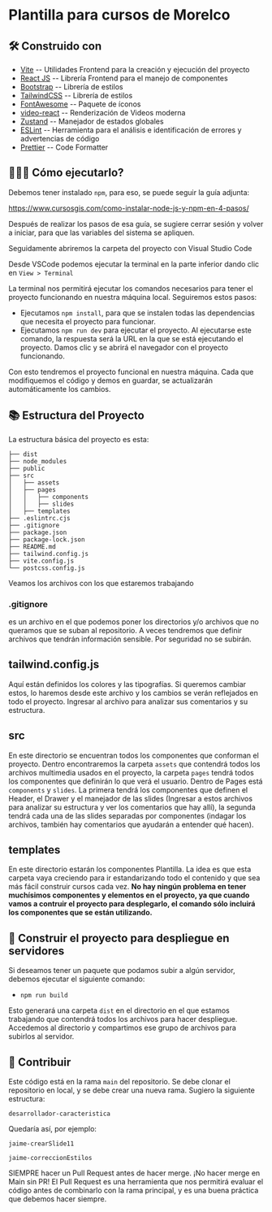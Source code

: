 # Plantilla para cursos de Morelco

## 🛠️ Construido con

- [Vite](https://vitejs.dev/) -- Utilidades Frontend para la creación y ejecución del proyecto
- [React JS](https://es.react.dev/) -- Librería Frontend para el manejo de componentes
- [Bootstrap](https://getbootstrap.com/) -- Librería de estilos
- [TailwindCSS](https://tailwindcss.com/) -- Librería de estilos
- [FontAwesome](https://fontawesome.com/icons) -- Paquete de íconos
- [video-react](https://video-react.js.org/) -- Renderización de Videos moderna
- [Zustand](https://zustand-demo.pmnd.rs/) -- Manejador de estados globales
- [ESLint](https://eslint.org/) -- Herramienta para el análisis e identificación de errores y advertencias de código
- [Prettier](https://prettier.io/) -- Code Formatter

## 👨🏻‍💻 Cómo ejecutarlo? 
Debemos tener instalado `npm`, para eso, se puede seguir la guía adjunta:

https://www.cursosgis.com/como-instalar-node-js-y-npm-en-4-pasos/

Después de realizar los pasos de esa guía, se sugiere cerrar sesión y volver a iniciar, para que las variables del sistema se apliquen.

Seguidamente abriremos la carpeta del proyecto con Visual Studio Code

Desde VSCode podemos ejecutar la terminal en la parte inferior dando clic en `View > Terminal`

La terminal nos permitirá ejecutar los comandos necesarios para tener el proyecto funcionando en nuestra máquina local. Seguiremos estos pasos:

- Ejecutamos `npm install`, para que se instalen todas las dependencias que necesita el proyecto para funcionar.
- Ejecutamos `npm run dev` para ejecutar el proyecto. Al ejecutarse este comando, la respuesta será la URL en la que se está ejecutando el proyecto. Damos clic y se abrirá el navegador con el proyecto funcionando.

Con esto tendremos el proyecto funcional en nuestra máquina. Cada que modifiquemos el código y demos en guardar, se actualizarán automáticamente los cambios.

## 📚 Estructura del Proyecto

La estructura básica del proyecto es esta:

```
├── dist
├── node_modules
├── public
├── src
│   ├── assets
│   ├── pages
│   │   ├── components
│   │   ├── slides
│   ├── templates
├── .eslintrc.cjs
├── .gitignore
├── package.json
├── package-lock.json
├── README.md
├── tailwind.config.js
├── vite.config.js
└── postcss.config.js
```

Veamos los archivos con los que estaremos trabajando

### .gitignore
es un archivo en el que podemos poner los directorios y/o archivos que no queramos que se suban al repositorio. A veces tendremos que definir archivos que tendrán información sensible. Por seguridad no se subirán.

## tailwind.config.js
Aquí están definidos los colores y las tipografías. Si queremos cambiar estos, lo haremos desde este archivo y los cambios se verán reflejados en todo el proyecto. Ingresar al archivo para analizar sus comentarios y su estructura.

## src
En este directorio se encuentran todos los componentes que conforman el proyecto. Dentro encontraremos la carpeta `assets` que contendrá todos los archivos multimedia usados en el proyecto, la carpeta `pages` tendrá todos los componentes que definirán lo que verá el usuario. Dentro de Pages está `components` y `slides`. La primera tendrá los componentes que definen el Header, el Drawer y el manejador de las slides (Ingresar a estos archivos para analizar su estructura y ver los comentarios que hay allí), la segunda tendrá cada una de las slides separadas por componentes (indagar los archivos, también hay comentarios que ayudarán a entender qué hacen).

## templates
En este directorio estarán los componentes Plantilla. La idea es que esta carpeta vaya creciendo para ir estandarizando todo el contenido y que sea más fácil construir cursos cada vez. **No hay ningún problema en tener muchísimos componentes y elementos en el proyecto, ya que cuando vamos a contruir el proyecto para desplegarlo, el comando sólo incluirá los componentes que se están utilizando.**

## 🚀 Construir el proyecto para despliegue en servidores
Si deseamos tener un paquete que podamos subir a algún servidor, debemos ejecutar el siguiente comando:

- `npm run build`

Esto generará una carpeta `dist` en el directorio en el que estamos trabajando que contendrá todos los archivos para hacer despliegue. Accedemos al directorio y compartimos ese grupo de archivos para subirlos al servidor.

## 🤝 Contribuir

Este código está en la rama `main` del repositorio. Se debe clonar el repositorio en local, y se debe crear una nueva rama. Sugiero la siguiente estructura:

`desarrollador-caracteristica`

Quedaría así, por ejemplo:

`jaime-crearSlide11`

`jaime-correccionEstilos`

SIEMPRE hacer un Pull Request antes de hacer merge. ¡No hacer merge en Main sin PR!
El Pull Request es una herramienta que nos permitirá evaluar el código antes de combinarlo con la rama principal, y es una buena práctica que debemos hacer siempre.


